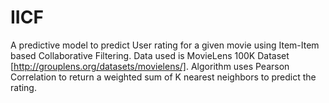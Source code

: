 # IICF
A predictive model to predict User rating for a given movie using Item-Item based Collaborative Filtering.
Data used is MovieLens 100K Dataset [http://grouplens.org/datasets/movielens/].
Algorithm uses Pearson Correlation to return a weighted sum of K nearest neighbors to predict the rating.
